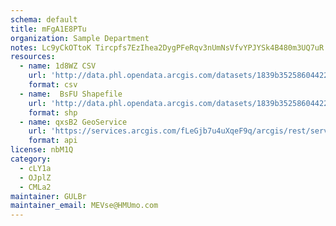 ```yaml
---
schema: default
title: mFgA1E8PTu 
organization: Sample Department 
notes: Lc9yCkOTtoK Tircpfs7EzIhea2DygPFeRqv3nUmNsVfvYPJYSk4B480m3UQ7uR 2xoBaiSw561XulHxbKMtnA9GCW8OErZID1gl 
resources:
  - name: 1d8WZ CSV
    url: 'http://data.phl.opendata.arcgis.com/datasets/1839b35258604422b0b520cbb668df0d_0.csv'
    format: csv
  - name:  BsFU Shapefile
    url: 'http://data.phl.opendata.arcgis.com/datasets/1839b35258604422b0b520cbb668df0d_0.zip'
    format: shp
  - name: qxsB2 GeoService
    url: 'https://services.arcgis.com/fLeGjb7u4uXqeF9q/arcgis/rest/services/Air_Monitoring_Stations/FeatureServer/0/query'
    format: api
license: nbM1Q 
category:
  - cLY1a 
  - OJplZ 
  - CMLa2 
maintainer: GULBr  
maintainer_email: MEVse@HMUmo.com
---
```

